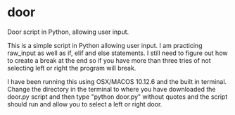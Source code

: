 # door
Door script in Python, allowing user input.

This is a simple script in Python allowing user input.  I am practicing raw_input as well as if, elif and else statements.
I still need to figure out how to create a break at the end so if you have more than three tries of not selecting left or right
  the program will break.
  
I have been running this using OSX/MACOS 10.12.6 and the built in terminal.  Change the directory in the terminal
  to where you have downloaded the door.py script and then type "python door.py" without quotes and the script should run
  and allow you to select a left or right door.
